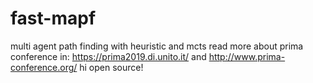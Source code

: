 # fast-mapf
multi agent path finding with heuristic and mcts
read more about prima conference in: https://prima2019.di.unito.it/ and http://www.prima-conference.org/
hi open source!
